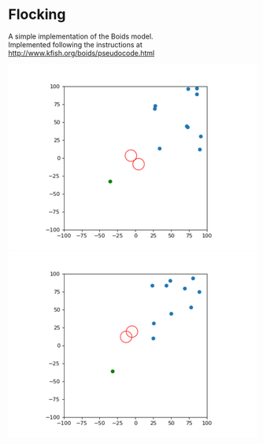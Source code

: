 # Flocking
A simple implementation of the Boids model.  
Implemented following the instructions at http://www.kfish.org/boids/pseudocode.html

![2D Flocking w/ Goal and Obstacle](demo/goal_obstacle.gif)
![2D Flocking w/ Goal and Obstacle2](demo/goal_obstacle2.gif)
